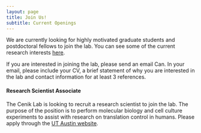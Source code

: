 ```yaml
---
layout: page
title: Join Us!
subtitle: Current Openings
---
```


We are currently looking for highly motivated graduate students and postdoctoral fellows to join the lab. You can see some of the current research interests [here](/research/).

If you are interested in joining the lab, please send an email Can. In your email, please include your CV, a brief statement of why you are interested in the lab and contact information for at least 3 references.  

#### Research Scientist Associate
The Cenik Lab is looking to recruit a research scientist to join the lab. The purpose of the position is to perform molecular biology and cell culture experiments to assist with research on translation control in humans. Please apply through the [UT Austin website](https://utdirect.utexas.edu/apps/hr/jobs/nlogon/180710024216).
